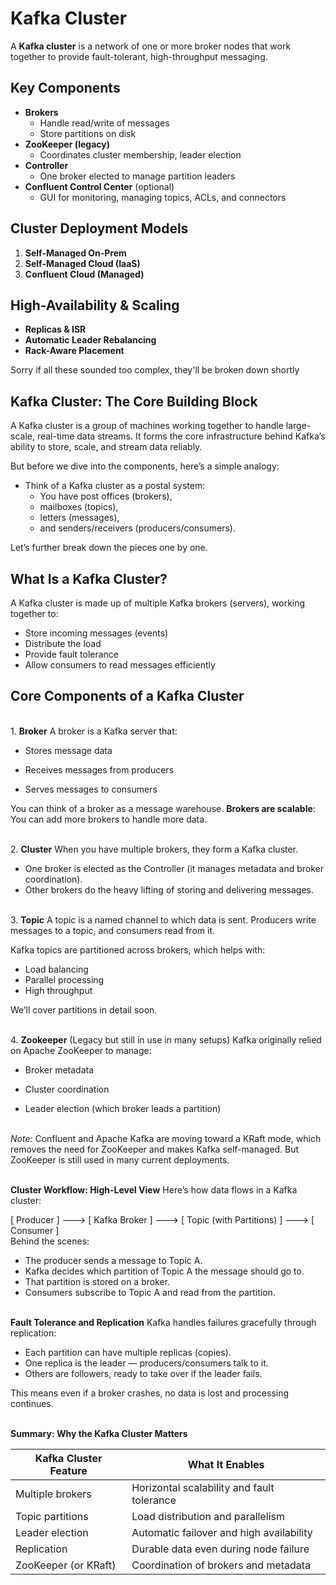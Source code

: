 # Kafka Cluster

A **Kafka cluster** is a network of one or more broker nodes that work together to provide fault-tolerant, high-throughput messaging.

## Key Components

- **Brokers**  
  - Handle read/write of messages  
  - Store partitions on disk  
- **ZooKeeper (legacy)**  
  - Coordinates cluster membership, leader election  
- **Controller**  
  - One broker elected to manage partition leaders  
- **Confluent Control Center** (optional)  
  - GUI for monitoring, managing topics, ACLs, and connectors  

## Cluster Deployment Models

1. **Self-Managed On-Prem**  
2. **Self-Managed Cloud (IaaS)**  
3. **Confluent Cloud (Managed)**  

## High-Availability & Scaling

- **Replicas & ISR**  
- **Automatic Leader Rebalancing**  
- **Rack-Aware Placement**  

Sorry if all these sounded too complex, they'll be broken down shortly

## Kafka Cluster: The Core Building Block
A Kafka cluster is a group of machines working together to handle large-scale, real-time data streams. It forms the core infrastructure behind Kafka’s ability to store, scale, and stream data reliably.

But before we dive into the components, here’s a simple analogy:

* Think of a Kafka cluster as a postal system:
   * You have post offices (brokers),
   * mailboxes (topics),
   * letters (messages),
   * and senders/receivers (producers/consumers).

Let’s further break down the pieces one by one.


## What Is a Kafka Cluster?
A Kafka cluster is made up of multiple Kafka brokers (servers), working together to:

* Store incoming messages (events)
* Distribute the load
* Provide fault tolerance
* Allow consumers to read messages efficiently

## Core Components of a Kafka Cluster
<br> 1. **Broker**
A broker is a Kafka server that:

* Stores message data

* Receives messages from producers

* Serves messages to consumers

You can think of a broker as a message warehouse.
**Brokers are scalable**: You can add more brokers to handle more data.

<br>2. **Cluster**
When you have multiple brokers, they form a Kafka cluster.

* One broker is elected as the Controller (it manages metadata and broker coordination).
* Other brokers do the heavy lifting of storing and delivering messages.

<br>3. **Topic**
A topic is a named channel to which data is sent. Producers write messages to a topic, and consumers read from it.

Kafka topics are partitioned across brokers, which helps with:

* Load balancing
* Parallel processing
* High throughput

We’ll cover partitions in detail soon.

<br>4. **Zookeeper** (Legacy but still in use in many setups)
Kafka originally relied on Apache ZooKeeper to manage:

* Broker metadata

* Cluster coordination

* Leader election (which broker leads a partition)

<br> *Note:* Confluent and Apache Kafka are moving toward a KRaft mode, which removes the need for ZooKeeper and makes Kafka self-managed. But ZooKeeper is still used in many current deployments.

<br> **Cluster Workflow: High-Level View**
Here’s how data flows in a Kafka cluster:


[ Producer ] ---> [ Kafka Broker ] ---> [ Topic (with Partitions) ] ---> [ Consumer ]
<br> Behind the scenes:

* The producer sends a message to Topic A.
* Kafka decides which partition of Topic A the message should go to.
* That partition is stored on a broker.
* Consumers subscribe to Topic A and read from the partition.

<br> **Fault Tolerance and Replication**
Kafka handles failures gracefully through replication:

* Each partition can have multiple replicas (copies).
* One replica is the leader — producers/consumers talk to it.
* Others are followers, ready to take over if the leader fails.

This means even if a broker crashes, no data is lost and processing continues.

<br> **Summary: Why the Kafka Cluster Matters**

| Kafka Cluster Feature |	What It Enables |
------------------------|---------------------- |
| Multiple brokers	| Horizontal scalability and fault tolerance |
| Topic partitions	| Load distribution and parallelism |
| Leader election	| Automatic failover and high availability |
| Replication	| Durable data even during node failure |
| ZooKeeper (or KRaft)	| Coordination of brokers and metadata |
